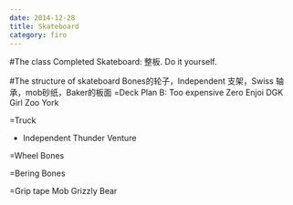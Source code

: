 ```yaml
---
date: 2014-12-28
title: Skateboard
category: firo
---
```



#The class
Completed Skateboard: 整板.
Do it yourself.


#The structure of skateboard
Bones的轮子，Independent 支架，Swiss 轴承，mob砂纸，Baker的板面
=Deck
Plan B: Too expensive
Zero
Enjoi
DGK
Girl
Zoo York

=Truck
* Independent 
Thunder
Venture

=Wheel
Bones

=Bering
Bones

=Grip tape
Mob
Grizzly Bear

